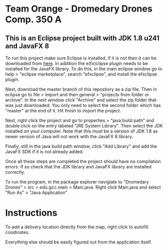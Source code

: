 # Team Orange - Dromedary Drones Comp. 350 A

## This is an Eclipse project built with JDK 1.8 u241 and JavaFX 8

To run this project make sure Eclipse is installed, if it is not then it can be downloaded from [here](https://www.eclipse.org). In addition the e(fx)clipse plugin needs to be installed for the JavaFX library. To do this, in the main eclipse window go to help > "eclipse marketplace", search "efxclipse", and install the efxclipse plugin.

Next, download the master branch of this repostiory as a zip file. Then in eclipse go to file > import and then general > "projects from folder or archive". In the next window click "Archive" and select the zip folder that was just downloaded. You only need to select the second folder which has "master" at the end of it. Hit finish to import the project.

Next, right click the project and go to properties > "java build path" and double click on the entry labeled "JRE System Library". Then select the JDK installed on your computer. Note that this *must* be a version of JDK 1.8 as newer version of Java will not work with the JavaFX 8 library.

Finally, still in the java build path window, click "Add Library" and add the JavaFX SDK if it is not already added.

Once all these steps are completed the project should have no compilation errors. If so check that the JDK library and JavaFX library are installed correctly.

To run the program, in the package explorer navigiate to "Dromedary Drones" > src > edu.gcc.main > Main.java. Right click Main.java and select "Run As" > "Java Application"


# Instructions
To add a delivery location directly from the map, right click to autofill coodinates.

Everything else should be easily figured out from the application itself.
